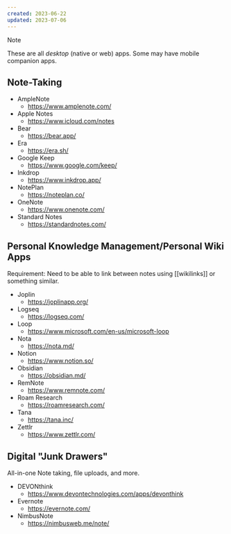 ```yaml
---
created: 2023-06-22
updated: 2023-07-06
---
```


> [!note]
> These are all *desktop* (native or web) apps. Some may have mobile companion apps.

## Note-Taking

- AmpleNote
	- https://www.amplenote.com/
- Apple Notes
	- https://www.icloud.com/notes
- Bear
	- https://bear.app/
- Era
	- https://era.sh/
- Google Keep
	- https://www.google.com/keep/
- Inkdrop
	- https://www.inkdrop.app/
- NotePlan
	- https://noteplan.co/
- OneNote
	- https://www.onenote.com/
- Standard Notes
	- https://standardnotes.com/

## Personal Knowledge Management/Personal Wiki Apps

Requirement: Need to be able to link between notes using [[wikilinks]] or something similar.

- Joplin
	- https://joplinapp.org/
- Logseq
	- https://logseq.com/
- Loop
	- https://www.microsoft.com/en-us/microsoft-loop
- Nota
	- https://nota.md/
- Notion
	- https://www.notion.so/
- Obsidian
	- https://obsidian.md/
- RemNote
	- https://www.remnote.com/
- Roam Research
	- https://roamresearch.com/
- Tana
	- https://tana.inc/
- Zettlr
	- https://www.zettlr.com/

## Digital "Junk Drawers"

All-in-one Note taking, file uploads, and more.

- DEVONthink
	- https://www.devontechnologies.com/apps/devonthink
- Evernote
	- https://evernote.com/
- NimbusNote
	- https://nimbusweb.me/note/